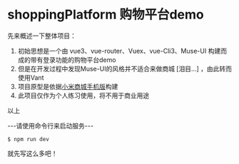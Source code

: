 # shoppingPlatform 购物平台demo

先来概述一下整体项目：
1.	初始思想是一个由 vue3、vue-router、Vuex、vue-Cli3、Muse-UI 构建而成的带有登录功能的购物平台demo
2.	但是在开发过程中发现Muse-UI的风格并不适合来做商城 [泪目...] ，由此转而使用Vant
3.	项目原型是依据[小米商城手机版](https://m.mi.com/)构建
4.	此项目仅作为个人练习使用，将不用于商业用途

以上

---请使用命令行来启动服务---

```` 
$ npm run dev
````


就先写这么多吧！


